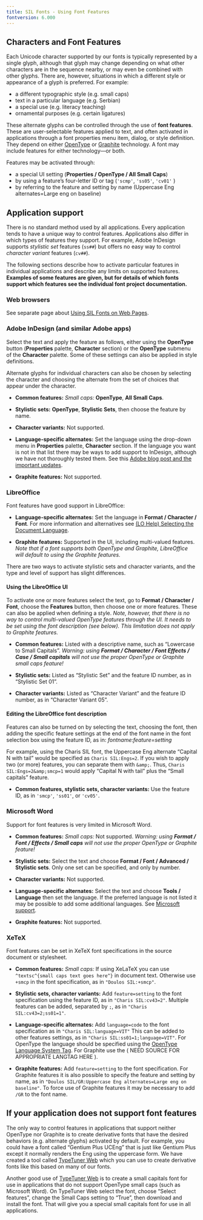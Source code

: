 ```yaml
---
title: SIL Fonts - Using Font Features
fontversion: 6.000
---
```


## Characters and Font Features

Each Unicode character supported by our fonts is typically represented by a single glyph, although that glyph may change depending on what other characters are in the sequence nearby, or may even be combined with other glyphs. There are, however, situations in which a different style or appearance of a glyph is preferred. For example:

- a different typographic style (e.g. small caps)
- text in a particular language (e.g. Serbian)
- a special use (e.g. literacy teaching)
- ornamental purposes (e.g. certain ligatures)

These alternate glyphs can be controlled through the use of **font features**. These are user-selectable features applied to text, and often activated in applications through a font properties menu item, dialog, or style definition. They depend on either [OpenType](https://en.wikipedia.org/wiki/OpenType) or [Graphite](https://graphite.sil.org) technology. A font may include features for either technology—or both.

Features may be activated through:

- a special UI setting (**Properties / OpenType / All Small Caps**)
- by using a feature’s four-letter ID or tag (`'scmp'`, `'ss05'`, `'cv01'` )
- by referring to the feature and setting by name (Uppercase Eng alternates=Large eng on baseline)

## Application support

There is no standard method used by all applications. Every application tends to have a unique way to control features. Applications also differ in which types of features they support. For example, Adobe InDesign supports *stylistic set* features (`ss##`) but offers no easy way to control *character variant* features (`cv##`).

The following sections describe how to activate particular features in individual applications and describe any limits on supported features. **Examples of some features are given, but for details of which fonts support which features see the individual font project documentation.**

### Web browsers

See separate page about [Using SIL Fonts on Web Pages](https://software.sil.org/fonts/webfonts).

### Adobe InDesign (and similar Adobe apps)

Select the text and apply the feature as follows, either using the **OpenType** button (**Properties** palette, **Character** section) or the **OpenType** submenu of the **Character** palette. Some of these settings can also be applied in style definitions.

Alternate glyphs for individual characters can also be chosen by selecting the character and choosing the alternate from the set of choices that appear under the character.

- **Common features:** *Small caps:* **OpenType**, **All Small Caps**.

- **Stylistic sets:** **OpenType**, **Stylistic Sets**, then choose the feature by name.

- **Character variants:** Not supported.

- **Language-specific alternates:** Set the language using the drop-down menu in **Properties** palette, **Character** section. If the language you want is not in that list there may be ways to add support to InDesign, although we have not thoroughly tested them. See this [Adobe blog post and the important updates](https://blog.typekit.com/2011/11/04/how-to-enable-more-languages-in-indesign-cs5-5/).

- **Graphite features:** Not supported.

### LibreOffice

Font features have good support in LibreOffice:

- **Language-specific alternates:** Set the language in **Format / Character / Font**. For more information and alternatives see [(LO Help) Selecting the Document Language](https://help.libreoffice.org/latest/en-GB/text/shared/guide/language_select.html?DbPAR=SHARED#bm_id3083278).

- **Graphite features:** Supported in the UI, including multi-valued features. *Note that if a font supports both OpenType and Graphite, LibreOffice will default to using the Graphite features.*

There are two ways to activate stylistic sets and character variants, and the type and level of support has slight differences.

#### Using the LibreOffice UI

To activate one or more features select the text, go to **Format / Character / Font**, choose the **Features** button, then choose one or more features. These can also be applied when defining a style. *Note, however, that there is no way to control multi-valued OpenType features through the UI. It needs to be set using the font description (see below). This limitation does not apply to Graphite features.*

- **Common features:** Listed with a descriptive name, such as “Lowercase to Small Capitals”. *Warning: using **Format / Character / Font Effects / Case / Small capitals** will not use the proper OpenType or Graphite small caps feature!* 

- **Stylistic sets:** Listed as “Stylistic Set” and the feature ID number, as in “Stylistic Set 01”.

- **Character variants:** Listed as “Character Variant” and the feature ID number, as in “Character Variant 05”.

#### Editing the LibreOffice font description

Features can also be turned on by selecting the text, choosing the font, then adding the specific feature settings at the end of the font name in the font selection box using the feature ID, as in: *fontname:feature=setting*

For example, using the Charis SIL font, the Uppercase Eng alternate “Capital N with tail” would be specified as `Charis SIL:Engs=2`. If you wish to apply two (or more) features, you can separate them with `&amp;`. Thus, `Charis SIL:Engs=2&amp;smcp=1` would apply “Capital N with tail” plus the “Small capitals” feature. 

- **Common features, stylistic sets, character variants:** Use the feature ID, as in `'smcp'`, `'ss01'`, or `'cv05'`.

### Microsoft Word

Support for font features is very limited in Microsoft Word. 

- **Common features:** *Small caps:* Not supported. *Warning: using **Format / Font / Effects / Small caps** will not use the proper OpenType or Graphite feature!* 

- **Stylistic sets:** Select the text and choose **Format / Font / Advanced / Stylistic sets**. Only one set can be specified, and only by number.

- **Character variants:** Not supported.

- **Language-specific alternates:** Select the text and choose **Tools / Language** then set the language. If the preferred language is not listed it may be possible to add some additional languages. See [Microsoft support](https://support.microsoft.com/en-us/office/add-an-editing-or-authoring-language-or-set-language-preferences-in-office-663d9d94-ca99-4a0d-973e-7c4a6b8a827d).

- **Graphite features:** Not supported.

### XeTeX

Font features can be set in XeTeX font specifications in the source document or stylesheet.

- **Common features:** *Small caps:* If using XeLaTeX you can use `^textsc^{small caps text goes here^}` in document text. Otherwise use `+smcp` in the font specification, as in `"Doulos SIL:+smcp"`.

- **Stylistic sets, character variants:** Add `feature=setting` to the font specification using the feature ID, as in `"Charis SIL:cv43=2"`. Multiple features can be added, separated by `;`, as in `"Charis SIL:cv43=2;ss01=1"`.

- **Language-specific alternates:** Add `language=code` to the font specification as in `"Charis SIL:language=VIT"` This can be added to other features settings, as in `"Charis SIL:ss01=1;language=VIT"`. For OpenType the language should be specified using the [OpenType Language System Tag](https://docs.microsoft.com/en-us/typography/opentype/spec/languagetags). For Graphite use the ( NEED SOURCE FOR APPROPRIATE LANGTAG HERE ).

- **Graphite features:** Add `feature=setting` to the font specification. For Graphite features it is also possible to specify the feature and setting by name, as in `"Doulos SIL/GR:Uppercase Eng alternates=Large eng on
baseline"`. To force use of Graphite features it may be necessary to add `/GR` to the font name.

## If your application does not support font features

The only way to control features in applications that support neither OpenType nor Graphite is to create derivative fonts that have the desired behaviors (e.g. alternate glyphs) activated by default. For example, you could have a font called “Gentium Plus UCEng” that is just like Gentium Plus except it normally renders the Eng using the uppercase form. We have created a tool called [TypeTuner Web](https://scripts.sil.org/ttw/fonts2go.cgi) which you can use to create derivative fonts like this based on many of our fonts.

Another good use of [TypeTuner Web](https://scripts.sil.org/ttw/fonts2go.cgi) is to create a small capitals font for use in applications that do not support OpenType small caps (such as Microsoft Word). On TypeTuner Web select the font, choose “Select features”, change the Small Caps setting to “True”, then download and install the font. That will give you a special small capitals font for use in all applications.
 

